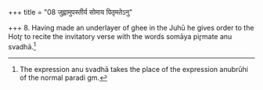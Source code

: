 +++
title = "08 जुह्वामुपस्तीर्य सोमाय पितृमतेऽनु"

+++
8. Having made an underlayer of ghee in the Juhū he gives order to the Hotr̥ to recite the invitatory verse with the words somāya pir̥mate anu svadhā.[^1]  


[^1]: The expression anu svadhā takes the place of the expression anubrūhi of the normal paradi gm.
